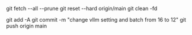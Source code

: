 git fetch --all --prune
git reset --hard origin/main
git clean -fd

git add -A
git commit -m "change vllm setting and batch from 16 to 12"
git push origin main